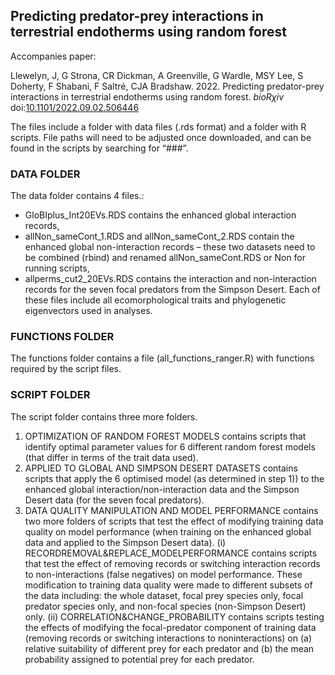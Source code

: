 ## Predicting predator-prey interactions in terrestrial endotherms using random forest

Accompanies paper:

Llewelyn, J, G Strona, CR Dickman, A Greenville, G Wardle, MSY Lee, S Doherty, F Shabani, F Saltré, CJA Bradshaw. 2022. Predicting predator-prey interactions in terrestrial endotherms using random forest. <em>bioRχiv</em> doi:<a href="http://doi.org/10.1101/2022.09.02.506446">10.1101/2022.09.02.506446</a>

The files include a folder with data files (.rds format) and a folder with R scripts. File paths will need to be adjusted once downloaded, and can be found in the scripts by searching for “###”.

### DATA FOLDER
The data folder contains 4 files.:
-	GloBIplus_Int20EVs.RDS contains the enhanced global interaction records,
-	allNon_sameCont_1.RDS and allNon_sameCont_2.RDS contain the enhanced global non-interaction records – these two datasets need to be combined (rbind) and renamed allNon_sameCont.RDS or Non for running scripts,
-	allperms_cut2_20EVs.RDS contains the interaction and non-interaction records for the seven focal predators from the Simpson Desert.
Each of these files include all ecomorphological traits and phylogenetic eigenvectors used in analyses. 

### FUNCTIONS FOLDER
The functions folder contains a file (all_functions_ranger.R) with functions required by the script files.

### SCRIPT FOLDER
The script folder contains three more folders.
1)	OPTIMIZATION OF RANDOM FOREST MODELS
contains scripts that identify optimal parameter values for 6 different random forest models (that differ in terms of the trait data used).
2)	APPLIED TO GLOBAL AND SIMPSON DESERT DATASETS
contains scripts that apply the 6 optimised model (as determined in step 1)) to the enhanced global interaction/non-interaction data and the Simpson Desert data (for the seven focal predators).
3)	DATA QUALITY MANIPULATION AND MODEL PERFORMANCE
contains two more folders of scripts that test the effect of modifying training data quality on model performance (when training on the enhanced global data and applied to the Simpson Desert data).
(i)	RECORDREMOVAL&REPLACE_MODELPERFORMANCE
contains scripts that test the effect of removing records or switching interaction records to non-interactions (false negatives) on model performance. These modification to training data quality were made to different subsets of the data including: the whole dataset, focal prey species only, focal predator species only, and non-focal species (non-Simpson Desert) only.
(ii)	CORRELATION&CHANGE_PROBABILITY
contains scripts testing the effects of modifying the focal-predator component of training data (removing records or switching interactions to noninteractions) on (a) relative suitability of different prey for each predator and (b) the mean probability assigned to potential prey for each predator.


